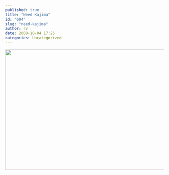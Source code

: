 ```yaml
---
published: true
title: "Need Kajima"
id: "694"
slug: "need-kajima"
author: rv
date: 2008-10-04 17:25
categories: Uncategorized
---
```

<a href="https://s3.amazonaws.com/cfwblog/uploads/2008/10/16m1.jpg"><img class="alignnone size-full wp-image-693" title="16m1" src="https://s3.amazonaws.com/cfwblog/uploads/2008/10/16m1.jpg" alt="" width="540" height="383" /></a>